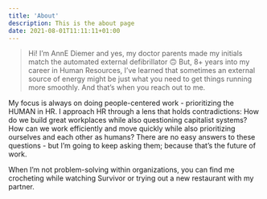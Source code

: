 ```yaml
---
title: 'About'
description: This is the about page
date: 2021-08-01T11:11:11+01:00
---
```


> Hi! I’m AnnE Diemer and yes, my doctor parents made my initials match the automated external defibrillator 🙃 But, 8+ years into my career in Human Resources, I’ve learned that sometimes an external source of energy might be just what you need to get things running more smoothly. And that’s when you reach out to me.

My focus is always on doing people-centered work - prioritizing the HUMAN in HR. I approach HR through a lens that holds contradictions: How do we build great workplaces while also questioning capitalist systems? How can we work efficiently and move quickly while also prioritizing ourselves and each other as humans? There are no easy answers to these questions - but I’m going to keep asking them; because that’s the future of work.

When I’m not problem-solving within organizations, you can find me crocheting while watching Survivor or trying out a new restaurant with my partner.
